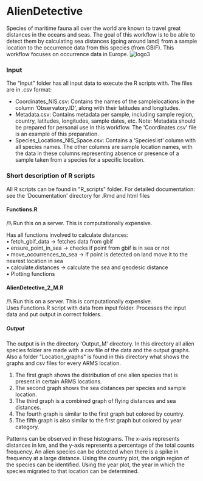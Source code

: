 # AlienDetective
Species of maritime fauna all over the world are known to travel great distances in the oceans and seas. The goal of this workflow is to be able to detect them by calculating sea distances (going around land) from a sample location to the occurrence data from this species (from GBIF). This workflow focuses on occurrence data in Europe.
![logo3](https://github.com/IrisVP/AlienDetective/assets/151626670/21dd7508-bd81-448a-a096-db07bace2515)
### Input

The “Input” folder has all input data to execute the R scripts with. The files are in .csv format:
-	Coordinates_NIS.csv: Contains the names of the samplelocations in the column ‘Observatory.ID’, along with their latitudes and longitudes. <br />
- Metadata.csv: Contains metadata per sample, including sample region, country, latitudes, longitudes, sample dates, etc. Note: Metadata should be prepared for personal use in this workflow. The 'Coordinates.csv' file is an example of this preparation. <br />
-	Species_Locations_NIS_Space.csv: Contains a ‘Specieslist’ column with all species names. The other columns are sample location names, with the data in these columns representing absence or presence of a sample taken from a species for a specific location.<br />

### Short description of R scripts

All R scripts can be found in "R_scripts" folder. For detailed documentation: see the 'Documentation' directory for .Rmd and html files

#### Functions.R
/!\ Run this on a server. This is computationally expensive. <br />

Has all functions involved to calculate distances: <br />
•	fetch_gbif_data -> fetches data from gbif <br />
•	ensure_point_in_sea -> checks if point from gbif is in sea or not <br />
•	move_occurrences_to_sea -> if point is detected on land move it to the nearest location in sea <br />
•	calculate.distances -> calculate the sea and geodesic distance <br />
•	Plotting functions

#### AlienDetective_2_M.R
/!\ Run this on a server. This is computationally expensive. <br />
Uses Functions.R script with data from input folder. Processes the input data and put output in correct folders.

##### Output
The output is in the directory 'Output_M' directory. In this directory all alien species folder are made with a csv file of the data and the output graphs. Also a folder "Location_graphs" is found in this directory what shows the graphs and csv files for every ARMS location. 

1. The first graph shows the distribution of one alien species that is present in certain ARMS locations.
2. The second graph shows the sea distances per species and sample location.
3. The third graph is a combined graph of flying distances and sea distances.
4. The fourth graph is similar to the first graph but colored by country.
5. The fifth graph is also similar to the first graph but colored by year category.

Patterns can be observed in these histograms. The x-axis represents distances in km, and the y-axis represents a percentage of the total counts frequency. An alien species can be detected when there is a spike in frequency at a large distance. Using the country plot, the origin region of the species can be identified. Using the year plot, the year in which the species migrated to that location can be determined.
